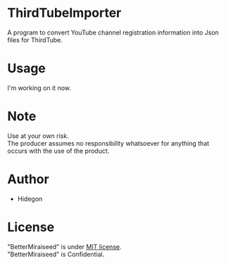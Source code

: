 # ThirdTubeImporter
A program to convert YouTube channel registration information into Json files for ThirdTube.


# Usage
I'm working on it now.


# Note
Use at your own risk.  
The producer assumes no responsibility whatsoever for anything that occurs with the use of the product.


# Author
* Hidegon


# License
"BetterMiraiseed" is under [MIT license](https://en.wikipedia.org/wiki/MIT_License).  
"BetterMiraiseed" is Confidential.
